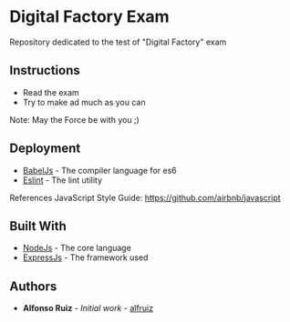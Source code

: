 # Digital Factory Exam

Repository dedicated to the test of "Digital Factory" exam

## Instructions

* Read the exam
* Try to make ad much as you can

Note: May the Force be with you ;)

## Deployment

* [BabelJs](https://babeljs.io/) - The compiler language for es6
* [Eslint](http://eslint.org/) - The lint utility

References JavaScript Style Guide:
https://github.com/airbnb/javascript

## Built With

* [NodeJs](https://nodejs.org/en/) - The core language
* [ExpressJs](https://expressjs.com/) - The framework used

## Authors

* **Alfonso Ruiz** - *Initial work* - [alfruiz](https://github.com/alfruiz)

